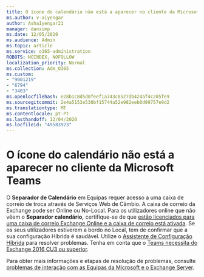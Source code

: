 ```yaml
---
title: O ícone do calendário não está a aparecer no cliente da Microsoft Teams
ms.author: v-aiyengar
author: AshaIyengar21
manager: dansimp
ms.date: 12/05/2020
ms.audience: Admin
ms.topic: article
ms.service: o365-administration
ROBOTS: NOINDEX, NOFOLLOW
localization_priority: Normal
ms.collection: Adm_O365
ms.custom:
- "9001219"
- "6794"
- "3403"
ms.openlocfilehash: e28b1c8d5d0feef1a743c8527db424af4c205fe9
ms.sourcegitcommit: 2e4a5153e530bf15744a52e982eeb0d99757e9d2
ms.translationtype: MT
ms.contentlocale: pt-PT
ms.lasthandoff: 12/04/2020
ms.locfileid: "49583923"
---
```

# <a name="calendar-icon-isnt-showing-in-microsoft-teams-client"></a>O ícone do calendário não está a aparecer no cliente da Microsoft Teams

O **Separador de Calendário** em Equipas requer acesso a uma caixa de correio de troca através de Serviços Web de Câmbio. A caixa de correio da Exchange pode ser Online ou No-Local. Para os utilizadores online que não vêem o **Separador calendário,** certifique-se de que [estão licenciados para uma caixa de correio Exchange Online e a caixa de correio está ativada](https://docs.microsoft.com/exchange/recipients-in-exchange-online/create-user-mailboxes). Se os seus utilizadores estiverem a bordo no Local, tem de confirmar que a sua configuração Híbrida é saudável. Utilize o [Assistente de Configuração Híbrida](https://docs.microsoft.com/exchange/hybrid-deployment/hybrid-agent) para resolver problemas. Tenha em conta que o [Teams necessita do Exchange 2016 CU3 ou superior](https://docs.microsoft.com/microsoftteams/exchange-teams-interact).

Para obter mais informações e etapas de resolução de problemas, consulte [problemas de interação com as Equipas da Microsoft e o Exchange Server](https://docs.microsoft.com/microsoftteams/troubleshoot/known-issues/teams-exchange-interaction-issue).
